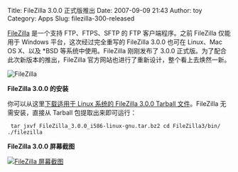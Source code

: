 Title: FileZilla 3.0.0 正式版推出
Date: 2007-09-09 21:43
Author: toy
Category: Apps
Slug: filezilla-300-released

[FileZilla](http://filezilla-project.org/) 是一个支持 FTP、FTPS、SFTP 的
FTP 客户端程序。之前 FileZilla 仅能用于 Windows 平台，这次经过完全重写的
FileZilla 3.0.0 也可在 Linux、Mac OS X、以及 *BSD
等系统中使用。FileZilla 刚刚发布了 3.0.0
正式版。为了配合此次新版本的推出，FileZilla
官方网站也进行了重新设计，整个看上去焕然一新。

![FileZilla](http://i.linuxtoy.org/i/2007/09/filezilla-logo.png)

**FileZilla 3.0.0 的安装**

你可以从这里[下载适用于 Linux 系统的 FileZilla 3.0.0 Tarball
文件](http://filezilla-project.org/download.php?type=client)。FileZilla
无需安装，直接从 Tarball 包提取出来即可运行：  

` tar jxvf FileZilla_3.0.0_i586-linux-gnu.tar.bz2 cd FileZilla3/bin/ ./filezilla`

**FileZilla 3.0.0 屏幕截图**

[![FileZilla
屏幕截图](http://i.linuxtoy.org/i/2007/09/filezilla300_s.png)](http://i.linuxtoy.org/i/2007/09/filezilla300.png)
